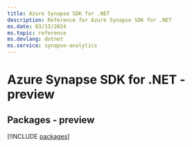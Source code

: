 ```yaml
---
title: Azure Synapse SDK for .NET
description: Reference for Azure Synapse SDK for .NET
ms.date: 03/13/2024
ms.topic: reference
ms.devlang: dotnet
ms.service: synapse-analytics
---
```

# Azure Synapse SDK for .NET - preview
## Packages - preview
[!INCLUDE [packages](synapse-index.md)]